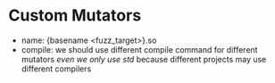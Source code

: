# Custom Mutators

- name: {basename <fuzz_target>}.so
- compile:
    we should use different compile command for different mutators *even we only use std* because different projects may use different compilers
